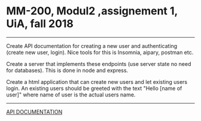 # MM-200, Modul2 ,assignement 1, UiA, fall 2018

---

Create API documentation for creating a new user and authenticating (create new user, login). Nice tools for this is Insomnia, aipary, postman etc.

Create a server that implements these endpoints (use server state no need for databases). This is done in node and express.

Create a html application that can create new users and let existing users login. An existing users should be greeted with the text "Hello [name of user]" where name of user is the actual users name.

---

[API DOCUMENTATION](./documentation/api.md)